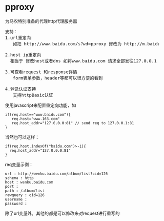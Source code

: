 pproxy
======
为马农特别准备的代理http代理服务器

<pre>
支持：
1.url重定向
   如把 http://www.baidu.com/s?wd=pproxy 修改为 http://m.baidu.com/s?wd=pproxy
   
2.host ip重定向
  相当于 修改host或者dns 如将www.baidu.com 请求全部发往127.0.0.1
  
3.可查看request 和response详情
   form表单参数，header等都可以很方便的看到
   
4.登录认证支持
   支持httpBasic认证
</pre>
使用javascript来配置重定向功能，如
```
if(req.host=="www.baidu.com"){
   req.host="www.163.com"
   req.host_addr="127.0.0.0:81" // send req to 127.0.0.1:81
}
```
当然也可以这样：
```
if(req.host.indexOf("baidu.com")>-1){
  req.host_addr="127.0.0.0:81"
}
```

req变量示例：
```
url : http://wenku.baidu.com/album/list?cid=126
schema : http
host : wenku.baidu.com
port : 
path : /album/list
rawquery : cid=126
username : 
password : 
```
除了url变量外，其他的都是可以修改来对request进行重写的

